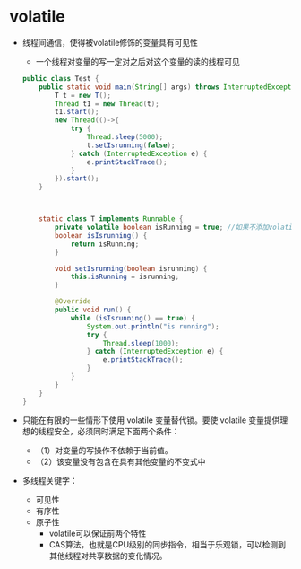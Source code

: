 # volatile

+ 线程间通信，使得被volatile修饰的变量具有可见性

  + 一个线程对变量的写一定对之后对这个变量的读的线程可见

  ```java
  public class Test {
      public static void main(String[] args) throws InterruptedException {
          T t = new T();
          Thread t1 = new Thread(t);
          t1.start();
          new Thread(()->{
              try {
                  Thread.sleep(5000);
                  t.setIsrunning(false);
              } catch (InterruptedException e) {
                  e.printStackTrace();
              }
          }).start();
      }
  
  
  
      static class T implements Runnable {
          private volatile boolean isRunning = true; //如果不添加volatile关键字，则另一个线程修改该状态时，此线程无法发现改变。
          boolean isIsrunning() {
              return isRunning;
          }
  
          void setIsrunning(boolean isrunning) {
              this.isRunning = isrunning;
          }
  
          @Override
          public void run() {
              while (isIsrunning() == true) {
                  System.out.println("is running");
                  try {
                      Thread.sleep(1000);
                  } catch (InterruptedException e) {
                      e.printStackTrace();
                  }
              }
          }
      }
  }
  
  ```

+ 只能在有限的一些情形下使用 volatile 变量替代锁。要使 volatile 变量提供理想的线程安全，必须同时满足下面两个条件：
  - （1）对变量的写操作不依赖于当前值。
  - （2）该变量没有包含在具有其他变量的不变式中
  
+ 多线程关键字：

  - 可见性
  - 有序性
  - 原子性
    - volatile可以保证前两个特性
    - CAS算法，也就是CPU级别的同步指令，相当于乐观锁，可以检测到其他线程对共享数据的变化情况。
